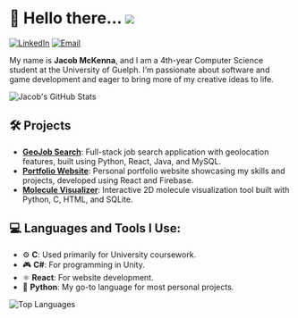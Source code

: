 # 👋 Hello there... ![](https://komarev.com/ghpvc/?username=JacobMckenna&color=blue)

[![LinkedIn](https://img.shields.io/badge/LinkedIn-blue?style=flat&logo=linkedin)]([https://linkedin.com/in/your-profile](https://www.linkedin.com/in/jacob-mckenna-108256260/))
[![Email](https://img.shields.io/badge/Email-red?style=flat&logo=gmail)](mailto:jacob.mck03@gmail.com)

My name is **Jacob McKenna**, and I am a 4th-year Computer Science student at the University of Guelph. I’m passionate about software and game development and eager to bring more of my creative ideas to life.

![Jacob's GitHub Stats](https://github-readme-stats.vercel.app/api?username=JacobMckenna&show_icons=true&theme=radical)

## 🛠 Projects

- **[GeoJob Search](https://github.com/JacobMckenna/GeoJob-Search)**: Full-stack job search application with geolocation features, built using Python, React, Java, and MySQL.
- **[Portfolio Website](https://github.com/JacobMckenna/mywebsite)**: Personal portfolio website showcasing my skills and projects, developed using React and Firebase.
- **[Molecule Visualizer](https://github.com/JacobMckenna/Molecule-Display)**: Interactive 2D molecule visualization tool built with Python, C, HTML, and SQLite.

## 💻 Languages and Tools I Use:

- ⚙️ **C**: Used primarily for University coursework.
- 🎮 **C#**: For programming in Unity.
- ⚛️ **React**: For website development.
- 🐍 **Python**: My go-to language for most personal projects.

![Top Languages](https://github-readme-stats.vercel.app/api/top-langs/?username=JacobMckenna&layout=compact&theme=radical)

<!--
**JacobMckenna/JacobMckenna** is a ✨ _special_ ✨ repository because its `README.md` (this file) appears on your GitHub profile.
